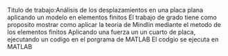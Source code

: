 Titulo de trabajo:Análisis de los desplazamientos en una placa plana aplicando un modelo en elementos finitos
El trabajo de grado tiene como proposito mostrar como aplicar la teoria de Mindlin mediante el metodo de los elementos finitos 
Aplicando una fuerza un un cuarto de placa, ejecutando un codigo en el porgrama de MATLAB
El codgio se ejecuta en MATLAB
